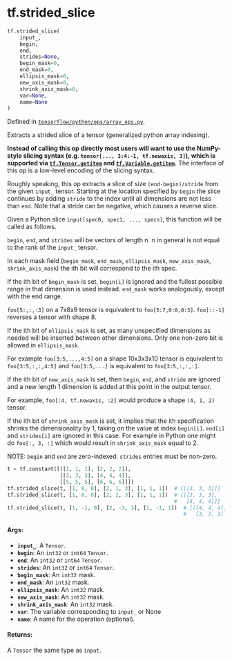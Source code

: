 <div itemscope itemtype="http://developers.google.com/ReferenceObject">
<meta itemprop="name" content="tf.strided_slice" />
<meta itemprop="path" content="Stable" />
</div>

# tf.strided_slice

``` python
tf.strided_slice(
    input_,
    begin,
    end,
    strides=None,
    begin_mask=0,
    end_mask=0,
    ellipsis_mask=0,
    new_axis_mask=0,
    shrink_axis_mask=0,
    var=None,
    name=None
)
```



Defined in [`tensorflow/python/ops/array_ops.py`](/code/stable/tensorflow/python/ops/array_ops.py).

Extracts a strided slice of a tensor (generalized python array indexing).

**Instead of calling this op directly most users will want to use the
NumPy-style slicing syntax (e.g. `tensor[..., 3:4:-1, tf.newaxis, 3]`), which
is supported via <a href="../tf/Tensor.md#__getitem__"><code>tf.Tensor.__getitem__</code></a> and <a href="../tf/Variable.md#__getitem__"><code>tf.Variable.__getitem__</code></a>.**
The interface of this op is a low-level encoding of the slicing syntax.

Roughly speaking, this op extracts a slice of size `(end-begin)/stride`
from the given `input_` tensor. Starting at the location specified by `begin`
the slice continues by adding `stride` to the index until all dimensions are
not less than `end`.
Note that a stride can be negative, which causes a reverse slice.

Given a Python slice `input[spec0, spec1, ..., specn]`,
this function will be called as follows.

`begin`, `end`, and `strides` will be vectors of length n.
n in general is not equal to the rank of the `input_` tensor.

In each mask field (`begin_mask`, `end_mask`, `ellipsis_mask`,
`new_axis_mask`, `shrink_axis_mask`) the ith bit will correspond to
the ith spec.

If the ith bit of `begin_mask` is set, `begin[i]` is ignored and
the fullest possible range in that dimension is used instead.
`end_mask` works analogously, except with the end range.

`foo[5:,:,:3]` on a 7x8x9 tensor is equivalent to `foo[5:7,0:8,0:3]`.
`foo[::-1]` reverses a tensor with shape 8.

If the ith bit of `ellipsis_mask` is set, as many unspecified dimensions
as needed will be inserted between other dimensions. Only one
non-zero bit is allowed in `ellipsis_mask`.

For example `foo[3:5,...,4:5]` on a shape 10x3x3x10 tensor is
equivalent to `foo[3:5,:,:,4:5]` and
`foo[3:5,...]` is equivalent to `foo[3:5,:,:,:]`.

If the ith bit of `new_axis_mask` is set, then `begin`,
`end`, and `stride` are ignored and a new length 1 dimension is
added at this point in the output tensor.

For example,
`foo[:4, tf.newaxis, :2]` would produce a shape `(4, 1, 2)` tensor.

If the ith bit of `shrink_axis_mask` is set, it implies that the ith
specification shrinks the dimensionality by 1, taking on the value at index
`begin[i]`. `end[i]` and `strides[i]` are ignored in this case. For example in
Python one might do `foo[:, 3, :]` which would result in `shrink_axis_mask`
equal to 2.


NOTE: `begin` and `end` are zero-indexed.
`strides` entries must be non-zero.


```python
t = tf.constant([[[1, 1, 1], [2, 2, 2]],
                 [[3, 3, 3], [4, 4, 4]],
                 [[5, 5, 5], [6, 6, 6]]])
tf.strided_slice(t, [1, 0, 0], [2, 1, 3], [1, 1, 1])  # [[[3, 3, 3]]]
tf.strided_slice(t, [1, 0, 0], [2, 2, 3], [1, 1, 1])  # [[[3, 3, 3],
                                                      #   [4, 4, 4]]]
tf.strided_slice(t, [1, -1, 0], [2, -3, 3], [1, -1, 1])  # [[[4, 4, 4],
                                                         #   [3, 3, 3]]]
```

#### Args:

* <b>`input_`</b>: A `Tensor`.
* <b>`begin`</b>: An `int32` or `int64` `Tensor`.
* <b>`end`</b>: An `int32` or `int64` `Tensor`.
* <b>`strides`</b>: An `int32` or `int64` `Tensor`.
* <b>`begin_mask`</b>: An `int32` mask.
* <b>`end_mask`</b>: An `int32` mask.
* <b>`ellipsis_mask`</b>: An `int32` mask.
* <b>`new_axis_mask`</b>: An `int32` mask.
* <b>`shrink_axis_mask`</b>: An `int32` mask.
* <b>`var`</b>: The variable corresponding to `input_` or None
* <b>`name`</b>: A name for the operation (optional).


#### Returns:

A `Tensor` the same type as `input`.